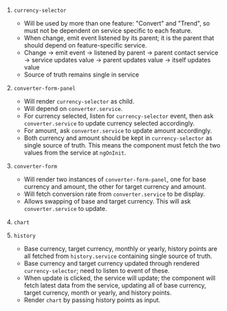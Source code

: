 1. `currency-selector`

   - Will be used by more than one feature: "Convert" and "Trend", so must not
     be dependent on service specific to each feature.
   - When change, emit event listened by its parent; it is the parent that
     should depend on feature-specific service.
   - Change → emit event → listened by parent → parent contact service → service
     updates value → parent updates value → itself updates value
   - Source of truth remains single in service

2. `converter-form-panel`

   - Will render `currency-selector` as child.
   - Will depend on `converter.service`.
   - For currency selected, listen for `currency-selector` event, then ask
     `converter.service` to update currency selected accordingly.
   - For amount, ask `converter.service` to update amount accordingly.
   - Both currency and amount should be kept in `currency-selector` as single
     source of truth. This means the component must fetch the two values from
     the service at `ngOnInit`.

3. `converter-form`

   - Will render two instances of `converter-form-panel`, one for base currency
     and amount, the other for target currency and amount.
   - Will fetch conversion rate from `converter.service` to be display.
   - Allows swapping of base and target currency. This will ask
     `converter.service` to update.

4. `chart`

5. `history`
   - Base currency, target currency, monthly or yearly, history points are all
     fetched from `history.service` containing single source of truth.
   - Base currency and target currency updated through rendered
     `currency-selector`; need to listen to event of these.
   - When update is clicked, the service will update; the component will fetch
     latest data from the service, updating all of base currency, target
     currency, month or yearly, and history points.
   - Render `chart` by passing history points as input.
